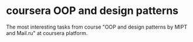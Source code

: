 # coursera OOP and design patterns
The most interesting tasks from course "OOP and design patterns by MIPT and Mail.ru" at coursera platform.
